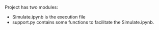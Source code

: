 Project has two modules:
- Simulate.ipynb is the execution file
- support.py contains some functions to facilitate the Simulate.ipynb.
